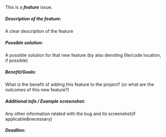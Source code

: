 This is a ***feature*** issue.

##### **Description of the feature:** 

A clear description of the feature

##### Possible solution: 

A possible solution for that new feature (by also denoting file/code location, if possible)

##### Benefit/Goals: 

What is the benefit of adding this feature to the project? (or what are the outcomes of this new feature?)

##### **Additional info / Example screenshot:** 

Any other information related with the bug and its screenshot(if applicable&necessary)

##### **Deadline:**